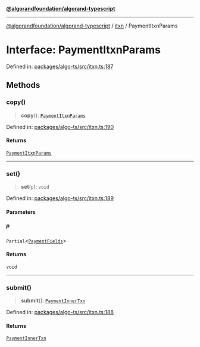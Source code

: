 [**@algorandfoundation/algorand-typescript**](../../../README.md)

***

[@algorandfoundation/algorand-typescript](../../../README.md) / [itxn](../README.md) / PaymentItxnParams

# Interface: PaymentItxnParams

Defined in: [packages/algo-ts/src/itxn.ts:187](https://github.com/algorandfoundation/puya-ts/blob/main/packages/algo-ts/src/itxn.ts#L187)

## Methods

### copy()

> **copy**(): [`PaymentItxnParams`](PaymentItxnParams.md)

Defined in: [packages/algo-ts/src/itxn.ts:190](https://github.com/algorandfoundation/puya-ts/blob/main/packages/algo-ts/src/itxn.ts#L190)

#### Returns

[`PaymentItxnParams`](PaymentItxnParams.md)

***

### set()

> **set**(`p`): `void`

Defined in: [packages/algo-ts/src/itxn.ts:189](https://github.com/algorandfoundation/puya-ts/blob/main/packages/algo-ts/src/itxn.ts#L189)

#### Parameters

##### p

`Partial`\<[`PaymentFields`](PaymentFields.md)\>

#### Returns

`void`

***

### submit()

> **submit**(): [`PaymentInnerTxn`](PaymentInnerTxn.md)

Defined in: [packages/algo-ts/src/itxn.ts:188](https://github.com/algorandfoundation/puya-ts/blob/main/packages/algo-ts/src/itxn.ts#L188)

#### Returns

[`PaymentInnerTxn`](PaymentInnerTxn.md)
